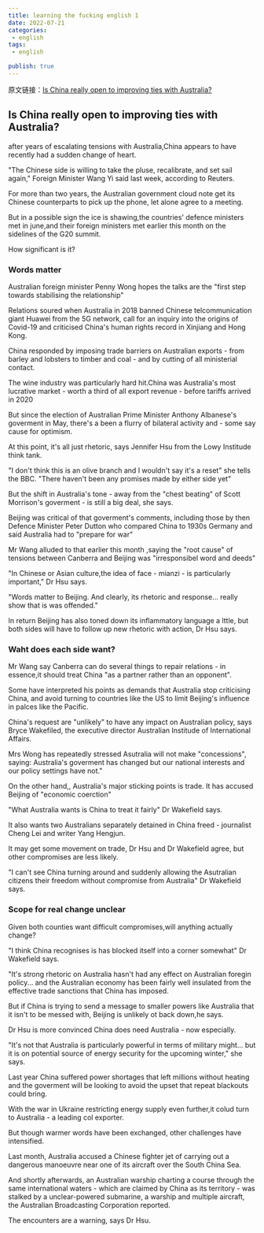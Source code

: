 ```yaml
---
title: learning the fucking english 1
date: 2022-07-21
categories:
 - english
tags:
 - english

publish: true
---
```


原文链接：[Is China really open to improving ties with Australia?](https://www.bbc.com/news/world-australia-62217398)

## Is China really open to improving ties with Australia?

after years of escalating tensions with Australia,China appears to have recently had a sudden change of heart.

"The Chinese side is willing to take the pluse, recalibrate, and set sail again," Foreign Minister Wang Yi said last week, according to Reuters.

For more than two years, the Australian government cloud note get its Chinese counterparts to pick up the phone, let alone agree to a meeting.


But in a possible sign the ice is shawing,the countries' defence ministers met in june,and their foreign ministers met earlier this month on the sidelines of the G20 summit.

How significant is it?


### Words matter

Australian foreign minister Penny Wong hopes the talks are the "first step towards stabilising the relationship"

Relations soured when Australia in 2018 banned Chinese telcommunication giant Huawei from the 5G network, call for an inquiry into the origins of Covid-19 and criticised China's human rights record in Xinjiang and Hong Kong.

China responded by imposing trade barriers on Australian exports - from barley and lobsters to timber and coal - and by cutting of all ministerial contact.

The wine industry was particularly hard hit.China was Australia's most lucrative market - worth a third of all export revenue - before tariffs arrived in 2020

But since the election of Australian Prime Minister Anthony Albanese's goverment in May, there's a been a flurry of bilateral activity and - some say cause for optimism.

At this point, it's all just rhetoric, says Jennifer Hsu from the Lowy Institude think tank.

"I don't think this is an olive branch and I wouldn't say it's a reset" she tells the BBC. "There haven't been any promises made by either side yet"

But the shift in Australia's tone - away from the "chest beating" of Scott Morrison's goverment - is still a big deal, she says.

Beijing was critical of that goverment's comments, including those by then Defence Minister Peter Dutton who compared China to 1930s Germany and said Australia had to "prepare for war"

Mr Wang alluded to that earlier this month ,saying the "root cause" of tensions between Canberra and Beijing was "irresponsibel word and deeds"

"In Chinese or Asian culture,the idea of face - mianzi - is particularly important," Dr Hsu says.

"Words matter to Beijing. And clearly, its rhetoric and response... really show that is was offended."

In return Beijing has also toned down its inflammatory language a lttle, but both sides will have to follow up new rhetoric with action, Dr Hsu says.



### Waht does each side want?

Mr Wang say Canberra can do several things to repair relations - in essence,it should treat China "as a partner rather than an opponent".

Some have interpreted his points as demands that Australia stop criticising China, and avoid turning to countries like the US to limit Beijing's influence in palces like the Pacific.

China's request are "unlikely" to have any impact on Australian policy, says Bryce Wakefiled, the executive director Australian Institude of International Affairs.


Mrs Wong has repeatedly stressed Asutralia will not make "concessions", saying: Australia's goverment has changed but our national interests and our policy settings have not."

On the other hand,, Australia's major sticking points is trade. It has accused Beijing of "economic coerction"

"What Australia wants is China to treat it fairly" Dr Wakefield says.

It also wants two Australians separately detained in China freed - journalist Cheng Lei and writer Yang Hengjun.

It may get some movement on trade, Dr Hsu and Dr Wakefield agree, but other compromises are less likely.

"I can't see China turning around and suddenly allowing the Asutralian citizens their freedom without compromise from Australia" Dr Wakefield says.

### Scope for real change unclear

Given both counties want difficult compromises,will anything actually change?

"I think China recognises is has blocked itself into a corner somewhat" Dr Wakefield says.

"It's strong rhetoric on Australia hasn't had any effect on Australian foregin policy... and the Australian economy has been fairly well insulated from the effective trade sanctions that China has imposed.

But if China is trying to send a message to smaller powers like Australia that it isn't to be messed with, Beijing is unlikely ot back down,he says.

Dr Hsu is more convinced China does need Australia - now especially.

"It's not that Australia is particularly powerful in terms of military might... but it is on potential source of energy security for the upcoming winter," she says.

Last year China suffered power shortages that left millions without heating and the goverment will be looking to avoid the upset that repeat blackouts could bring.

With the war in Ukraine restricting energy supply even further,it colud turn to Australia - a leading col exporter.

But though warmer words  have been exchanged, other challenges have intensified.

Last month, Australia accused a Chinese fighter jet of carrying out a dangerous manoeuvre near one of its aircraft over the South China Sea.

And shortly afterwards, an Australian warship charting a course through the same international waters - which are claimed by China as its territory - was stalked by a unclear-powered submarine, a warship and multiple aircraft, the Australian Broadcasting Corporation reported.

The encounters are a warning, says Dr Hsu.
